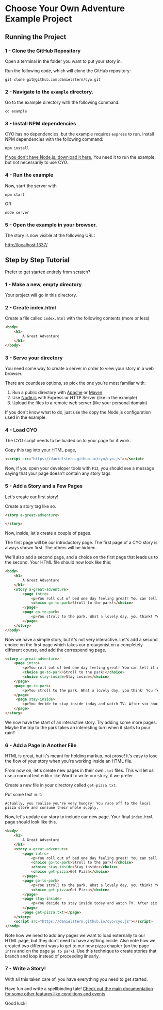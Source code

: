# Choose Your Own Adventure Example Project

## Running the Project

### 1 - Clone the GitHub Repository

Open a terminal in the folder you want to put your story in.

Run the following code, which will clone the GitHub repository:

```git clone git@github.com:danielstern/cyo.git```

### 2 - Navigate to the `example` directory.

Go to the example directory with the following command:

```cd example```

### 3 - Install NPM dependencies

CYO has no dependencies, but the example requires `express` to run. Install NPM dependencies with the following command:

```npm install```

[If you don't have Node.js, download it here.](https://nodejs.org/en/) You need it to run the example, but not necessarily to use CYO.

### 4 - Run the example

Now, start the server with

```npm start```

OR

```node server```

### 5 - Open the example in your browser.

The story is now visible at the following URL:

[http://localhost:1337/](http://localhost:1337)


## Step by Step Tutorial
Prefer to get started entirely from scratch?

### 1 - Make a new, empty directory

Your project will go in this directory.

### 2 - Create index.html

Create a file called `index.html` with the following contents (more or less)

```html
<body>
    <h1>
        A Great Adventure
    </h1>
</body>
```

### 3 - Serve your directory

You need some way to create a server in order to view your story in a web browser.

There are countless options, so pick the one you're most familiar with:

1. Run a public directory with [Apache](https://httpd.apache.org/download.cgi) or [Maven](https://maven.apache.org/)
2. Use [Node.js](https://nodejs.org/en/) with Express or HTTP Server (like in the example)
3. Upload the files to a remote web server (like your personal domain)

If you don't know what to do, just use the copy the Node.js configuration used in the example.

### 4 - Load CYO

The CYO script needs to be loaded on to your page for it work.

Copy this tag into your HTML page,

```html
<script src="https://danielstern.github.io/cyo/cyo.js"></script>
```

Now, if you open your developer tools with `F12`, you should see a message saying that your page doesn't contain any story tags.

### 5 - Add a Story and a Few Pages

Let's create our first story!

Create a story tag like so.

```html
<story a-great-adventure>

</story>
```

Now, inside, let's create a couple of pages.

The first page will be our introductory page. The first page of a CYO story is always shown first. The others will be hidden.

We'll also add a second page, and a choice on the first page that leads us to the second. Your HTML file should now look like this:


```html
<body>
    <h1>
        A Great Adventure
    </h1>        
    <story a-great-adventure>
        <page intro>
            <p>You roll out of bed one day feeling great! You can tell it will be a great adventure!</p>
            <choice go-to-park>Stroll to the park!</choice>
        </page>
        <page go-to-park>
            <p>You stroll to the park. What a lovely day, you think! You feel terrific.</p>
        </page>
    </story>
</body>
```

Now we have a simple story, but it's not very interactive. Let's add a second choice on the first page which takes our protagonist on a completely different course, and add the corresponding page.

```html
<story a-great-adventure>
    <page intro>
        <p>You roll out of bed one day feeling great! You can tell it will be a great adventure!</p>
        <choice go-to-park>Stroll to the park!</choice>
        <choice stay-inside>Stay inside</choice>
    </page>
    <page go-to-park>
        <p>You stroll to the park. What a lovely day, you think! You feel terrific.</p>
    </page>
     <page stay-inside>
        <p>You decide to stay inside today and watch TV. After six hours of ramen noodles and daytime talk shows, you are in a state of bliss.</p>
    </page>
</story>
```

We now have the start of an interactive story. Try adding some more pages. Maybe the trip to the park takes an interesting turn when it starts to pour rain?

### 6 - Add a Page in Another File

HTML is great, but it's meant for holding markup, not prose! It's easy to lose the flow of your story when you're working inside an HTML file.

From now on, let's create new pages in their own `.txt` files. This will let us use a normal text editor like Word to write our story, if we prefer.

Create a new file in your directory called `get-pizza.txt`.

Put some text in it:

```
Actually, you realize you're very hungry! You race off to the local pizza store and consume their whole supply.
```

Now, let's update our story to include our new page. Your final `index.html` page should look like this.

```html
<body>
    <h1>
        A Great Adventure
    </h1>   
    <story a-great-adventure>
        <page intro>
            <p>You roll out of bed one day feeling great! You can tell it will be a great adventure!</p>
            <choice go-to-park>Stroll to the park!</choice>
            <choice stay-inside>Stay inside</choice>
            <choice get-pizza>Get Pizza</choice>
        </page>
        <page go-to-park>
            <p>You stroll to the park. What a lovely day, you think! You feel terrific.</p>
            <choice get-pizza>Get Pizza</choice>
        </page>
        <page stay-inside>
            <p>You decide to stay inside today and watch TV. After six hours of ramen noodles and daytime talk shows, you are in a state of bliss.</p>
        </page>
        <page get-pizza.txt></page>
    </story>
    <script src="https://danielstern.github.io/cyo/cyo.js"></script>
</body>
```

Note how we need to add any pages we want to load externally to our HTML page, but they don't need to have anything inside. Also note how we created two different ways to get to our new pizza chapter (on the page `intro` and on the page `go to park`). Use this technique to create stories that branch and loop instead of proceeding linearly.

### 7 - Write a Story!

With all this taken care of, you have everything you need to get started.

Have fun and write a spellbinding tale! [Check out the main documentation for some other features like conditions and events](https://github.com/danielstern/cyo)

Good luck!